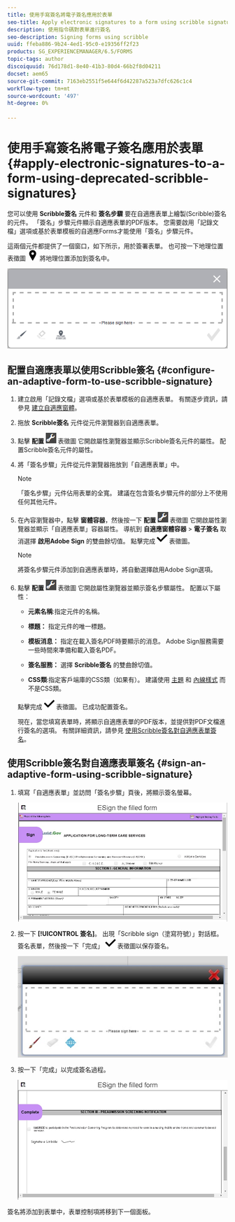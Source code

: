 ```yaml
---
title: 使用手寫簽名將電子簽名應用於表單
seo-title: Apply electronic signatures to a form using scribble signatures
description: 使用指令碼對表單進行簽名
seo-description: Signing forms using scribble
uuid: ffeba886-9b24-4ed1-95c0-e19356ff2f23
products: SG_EXPERIENCEMANAGER/6.5/FORMS
topic-tags: author
discoiquuid: 76d178d1-8e40-41b3-80d4-66b2f8d04211
docset: aem65
source-git-commit: 7163eb2551f5e644f6d42287a523a7dfc626c1c4
workflow-type: tm+mt
source-wordcount: '497'
ht-degree: 0%

---
```



# 使用手寫簽名將電子簽名應用於表單{#apply-electronic-signatures-to-a-form-using-deprecated-scribble-signatures}

您可以使用 **Scribble簽名** 元件和 **簽名步驟** 要在自適應表單上繪製(Scribble)簽名的元件。 「簽名」步驟元件顯示自適應表單的PDF版本。 您需要啟用「記錄文檔」選項或基於表單模板的自適應Forms才能使用「簽名」步驟元件。

這兩個元件都提供了一個窗口，如下所示，用於簽署表單。 也可按一下地理位置表徵圖 ![aem_6_3_geolocation](assets/aem_6_3_geolocation.png) 將地理位置添加到簽名中。

![「Scribble符號」對話框](assets/scribble-signature.png)

## 配置自適應表單以使用Scribble簽名 {#configure-an-adaptive-form-to-use-scribble-signature}

1. 建立啟用「記錄文檔」選項或基於表單模板的自適應表單。 有關逐步資訊，請參見 [建立自適應窗體](creating-adaptive-form.md)。
1. 拖放 **Scribble簽名** 元件從元件瀏覽器到自適應表單。
1. 點擊 **配置** ![配置](assets/configure.png) 表徵圖 它開啟屬性瀏覽器並顯示Scribble簽名元件的屬性。 配置Scribble簽名元件的屬性。
1. 將「簽名步驟」元件從元件瀏覽器拖放到「自適應表單」中。

   >[!NOTE]
   >
   >「簽名步驟」元件佔用表單的全寬。 建議在包含簽名步驟元件的部分上不使用任何其他元件。

1. 在內容瀏覽器中，點擊 **窗體容器**，然後按一下 **配置** ![](assets/configure.png) 表徵圖 它開啟屬性瀏覽器並顯示「自適應表單」容器屬性。 導航到 **自適應窗體容器** > **電子簽名** 取消選擇 **啟用Adobe Sign** 的雙曲餘切值。 點擊完成 ![aem_6_3_forms_save](assets/aem_6_3_forms_save.png) 表徵圖。

   >[!NOTE]
   >
   >將簽名步驟元件添加到自適應表單時，將自動選擇啟用Adobe Sign選項。

1. 點擊 **配置** ![配置](assets/configure.png) 表徵圖 它開啟屬性瀏覽器並顯示簽名步驟屬性。 配置以下屬性：

   * **元素名稱**:指定元件的名稱。

   * **標題：** 指定元件的唯一標題。
   * **模板消息：** 指定在載入簽名PDF時要顯示的消息。 Adobe Sign服務需要一些時間來準備和載入簽名PDF。
   * **簽名服務：** 選擇 **Scribble簽名** 的雙曲餘切值。

   * **CSS類**:指定客戶端庫的CSS類（如果有）。 建議使用 [主題](themes.md) 和 [內線樣式](inline-style-adaptive-forms.md) 而不是CSS類。

   點擊完成 ![aem_6_3_forms_save](assets/aem_6_3_forms_save.png) 表徵圖。 已成功配置簽名。

   現在，當您填寫表單時，將顯示自適應表單的PDF版本，並提供對PDF文檔進行簽名的選項。 有關詳細資訊，請參見 [使用Scribble簽名對自適應表單簽名](signing-forms-using-scribble.md#sign-an-adaptive-form-using-scribble-signature)。

## 使用Scribble簽名對自適應表單簽名 {#sign-an-adaptive-form-using-scribble-signature}

1. 填寫「自適應表單」並訪問「簽名步驟」頁後，將顯示簽名螢幕。

   ![EchoSign頁的簽名螢幕](assets/esignscribblesign.jpg)

1. 按一下 **[!UICONTROL 簽名]**。 出現「Scribble sign（塗寫符號）」對話框。 簽名表單，然後按一下「完成」 ![aem_6_3_forms_save](assets/aem_6_3_forms_save.png) 表徵圖以保存簽名。

   ![「Scribble符號」對話框](assets/scribblewidget.jpg)

1. 按一下「完成」以完成簽名過程。

   ![完成簽名過程](assets/scribblecomplete.jpg)

簽名將添加到表單中，表單控制項將移到下一個面板。

